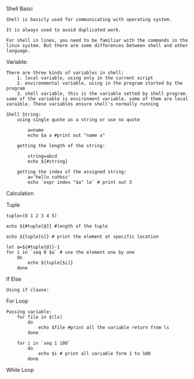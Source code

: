 Shell Basic

    Shell is basicly used for communicating with operating system.
    
    It is always used to avoid duplicated work.
    
    For shell in linex, you need to be familiar with the commands in the linux system. But there are some differences between shell and other language.
        
Variable:
    
    There are three kinds of variables in shell:
        1. local variable, using only in the current script
        2. environmental variable, using in the program started by the program
        3. shell variable, this is the variable setted by shell program. some of the variable is environment variable, some of them are local varaible. These variables ensure shell's normally running
    
    Shell String:
        using single quote as a string or use no quote
         
            a=name
            echo $a a #print out "name a"
        
        getting the length of the string:
            
            string=abcd
            echo ${#string}
            
        getting the index of the assigned string:
            a='hello cuhksz'
            echo `expr index "$a" lo` # print out 3

Calculation
    

Tuple
    
    tuple=(0 1 2 3 4 5)
    
    echo ${#tuple[@]} #length of the tuple
    
    echo ${tuple[n]} # print the element at specific location
    
    let a=${#tuple[@]}-1
    for i in `seq 0 $a` # use the element one by one
        do
            echo ${tuple[$i]}
        done
        
    
    
If Else 
    
    Using if clause:
        
        
    
    
For Loop

    Passing variable: 
        for file in $(ls)
            do
                echo $file #print all the variable return from ls
            done
        
        for i in `seq 1 100`
            do
	            echo $i # print all variable form 1 to 100
            done
    
While Loop